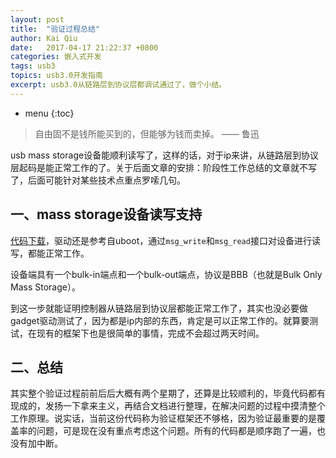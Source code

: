 ```yaml
---
layout: post
title:  "验证过程总结"
author: Kai Qiu
date:   2017-04-17 21:22:37 +0800
categories: 嵌入式开发
tags: usb3
topics: usb3.0开发指南
excerpt: usb3.0从链路层到协议层都调试通过了，做个小结。
---
```


* menu
{:toc}

> 自由固不是钱所能买到的，但能够为钱而卖掉。 —— 鲁迅

usb mass storage设备能顺利读写了，这样的话，对于ip来讲，从链路层到协议层起码是能正常工作的了。关于后面文章的安排：阶段性工作总结的文章就不写了，后面可能针对某些技术点重点罗嗦几句。

## 一、mass storage设备读写支持

[代码下载](https://github.com/abcamus/dwc3-portable)，驱动还是参考自uboot，通过`msg_write`和`msg_read`接口对设备进行读写，都能正常工作。

设备端具有一个bulk-in端点和一个bulk-out端点，协议是BBB（也就是Bulk Only Mass Storage）。

到这一步就能证明控制器从链路层到协议层都能正常工作了，其实也没必要做gadget驱动测试了，因为都是ip内部的东西，肯定是可以正常工作的。就算要测试，在现有的框架下也是很简单的事情，完成不会超过两天时间。

## 二、总结

其实整个验证过程前前后后大概有两个星期了，还算是比较顺利的，毕竟代码都有现成的，发扬一下拿来主义，再结合文档进行整理，在解决问题的过程中摸清整个工作原理。说实话，当前这份代码称为验证框架还不够格，因为验证最重要的是覆盖率的问题，可是现在没有重点考虑这个问题。所有的代码都是顺序跑了一遍，也没有加中断。

